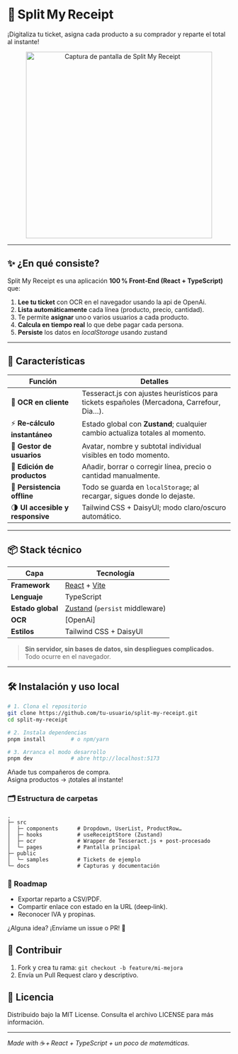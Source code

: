 # 🧾 **Split My Receipt**

¡Digitaliza tu ticket, asigna cada producto a su comprador y reparte el total al instante!

<p align="center">
  <img src="docs/screenshot.png" width="420" alt="Captura de pantalla de Split My Receipt">
</p>

---

## ✨ ¿En qué consiste?

Split My Receipt es una aplicación **100 % Front‑End (React + TypeScript)** que:

1. **Lee tu ticket** con OCR en el navegador usando la api de OpenAi.
2. **Lista automáticamente** cada línea (producto, precio, cantidad).
3. Te permite **asignar** uno o varios usuarios a cada producto.
4. **Calcula en tiempo real** lo que debe pagar cada persona.
5. **Persiste** los datos en _localStorage_ usando zustand

---

## 🚀 Características

| Función | Detalles |
| --- | --- |
| 📸 **OCR en cliente** | Tesseract.js con ajustes heurísticos para tickets españoles (Mercadona, Carrefour, Dia…). |
| ⚡ **Re‑cálculo instantáneo** | Estado global con **Zustand**; cualquier cambio actualiza totales al momento. |
| 👫 **Gestor de usuarios** | Avatar, nombre y subtotal individual visibles en todo momento. |
| 🛒 **Edición de productos** | Añadir, borrar o corregir línea, precio o cantidad manualmente. |
| 💾 **Persistencia offline** | Todo se guarda en `localStorage`; al recargar, sigues donde lo dejaste. |
| 🌗 **UI accesible y responsive** | Tailwind CSS + DaisyUI; modo claro/oscuro automático. |

---

## 📦 Stack técnico

| Capa              | Tecnología                                                          |
| ----------------- | ------------------------------------------------------------------- |
| **Framework**     | [React](https://react.dev/) + [Vite](https://vitejs.dev/)           |
| **Lenguaje**      | TypeScript                                                          |
| **Estado global** | [Zustand](https://github.com/pmndrs/zustand) (`persist` middleware) |
| **OCR**           | [OpenAi]                                                            |
| **Estilos**       | Tailwind CSS + DaisyUI                                              |

> **Sin servidor, sin bases de datos, sin despliegues complicados.**  
> Todo ocurre en el navegador.

---

## 🛠️ Instalación y uso local

```bash
# 1. Clona el repositorio
git clone https://github.com/tu‑usuario/split‑my‑receipt.git
cd split‑my‑receipt

# 2. Instala dependencias
pnpm install        # o npm/yarn

# 3. Arranca el modo desarrollo
pnpm dev            # abre http://localhost:5173
```

Añade tus compañeros de compra.  
Asigna productos → ¡totales al instante!

### 🗂️ Estructura de carpetas

```
.
├─ src
│  ├─ components      # Dropdown, UserList, ProductRow…
│  ├─ hooks           # useReceiptStore (Zustand)
│  ├─ ocr             # Wrapper de Tesseract.js + post‑procesado
│  └─ pages           # Pantalla principal
├─ public
│  └─ samples         # Tickets de ejemplo
└─ docs               # Capturas y documentación
```

### 📅 Roadmap

- Exportar reparto a CSV/PDF.
- Compartir enlace con estado en la URL (deep‑link).
- Reconocer IVA y propinas.

¿Alguna idea? ¡Envíame un issue o PR! 🙌

## 🤝 Contribuir

1. Fork y crea tu rama: `git checkout -b feature/mi‑mejora`
2. Envía un Pull Request claro y descriptivo.

## 📝 Licencia

Distribuido bajo la MIT License. Consulta el archivo LICENSE para más información.

---

_Made with ☕ + React + TypeScript + un poco de matemáticas._
